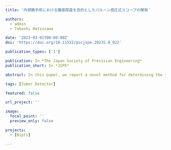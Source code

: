 ```yaml
---
title: '内視鏡手術における腫瘍探査を目的としたバルーン感圧式スコープの開発'

authors:
  - admin
  - Takeshi Hatsuzawa

date: '2023-03-01T00:00:00Z'
doi: 'https://doi.org/10.11522/pscjspe.2023S.0_822'

publication_types: ['1']

publication: In *The Japan Society of Precision Engineering*
publication_short: In *JSPE*

abstract: In this paper, we report a novel method for determining the tumor region of small pulmonary nodules. The proposed tumor detection scope captures pressure differentials, akin to a physician's fingertip sensitivity, based on the tissue hardness difference between tumors and healthy tissue to identify lesions. It possesses four chambers with pressure sensors and measures pressure distribution on the surface from internal chamber pressures. This study examines the detection characteristics arising from differences in chamber shapes and materials and further evaluates the scope's performance using phantom tissues.

tags: [Tumor Detector]

featured: false

url_project: ''

image:
  focal_point: ''
  preview_only: false

projects:
  - [Bipts]

---
```


